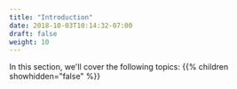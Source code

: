 ```yaml
---
title: "Introduction"
date: 2018-10-03T10:14:32-07:00
draft: false
weight: 10
---
```

In this section, we'll cover the following topics:
{{% children showhidden="false" %}}
